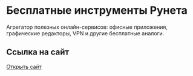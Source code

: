 # Бесплатные инструменты Рунета

Агрегатор полезных онлайн-сервисов: офисные приложения, графические редакторы, VPN и другие бесплатные аналоги.

## Ссылка на сайт
[Открыть сайт](https://maksim-124.github.io/free-tools/)
